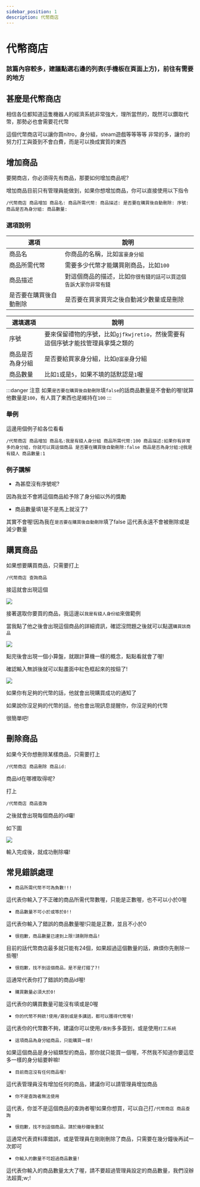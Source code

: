 ```yaml
---
sidebar_position: 1
description: 代幣商店
---
```


# 代幣商店

<head>
  <title>代幣商店</title>
</head>

### 該篇內容較多，建議點選右邊的列表(手機板在頁面上方)，前往有需要的地方

## 甚麼是代幣商店

相信各位都知道這隻機器人的經濟系統非常強大，理所當然的，既然可以鑽取代幣，那勢必也會需要花代幣

這個代幣商店可以讓你買nitro，身分組，steam遊戲等等等等 非常的多，讓你的努力打工與簽到不會白費，而是可以換成實質的東西

## 增加商品

要開商店，你必須得先有商品，那要如何增加商品呢?

增加商品目前只有管理員能做到，如果你想增加商品，你可以直接使用以下指令

```
/代幣商店 商品增加 商品名: 商品所需代幣: 商品描述: 是否要在購買後自動刪除: 序號: 商品是否為身分組: 商品數量:
```

### 選項說明

| 選項                | 說明                                                  |
|-----------------|---------------------------------------------------------|
| 商品名      | 你商品的名稱，比如`富豪身分組`    |
| 商品所需代幣                | 需要多少代幣才能購買剛商品，比如`100`                     |
| 商品描述             | 對這個商品的描述，比如`你很有錢的話可以買這個告訴大家你非常有錢`    |
| 是否要在購買後自動刪除             | 是否要在買家買完之後自動減少數量或是刪除    |

| 選填選項                | 說明                                                  |
|-----------------|---------------------------------------------------------|
| 序號      | 要來保留禮物的序號，比如`gjfkwjretio`，然後需要有這個序號才能找管理員拿獎之類的   |
| 商品是否為身分組                | 是否要給買家身分組，比如`@富豪`身分組                    |
| 商品數量             | 比如`1`或是`5`，如果不填的話默認是`1`喔    |

:::danger 注意
如果`是否要在購買後自動刪除`填`false`的話商品數量是不會動的喔!就算他數量是`100`，有人買了東西也是維持在`100`
:::

### 舉例

這邊用個例子給各位看看

```
/代幣商店 商品增加 商品名:我是有錢人身分組 商品所需代幣:100 商品描述:如果你有非常多的身分組，你就可以買這個商品 是否要在購買後自動刪除:false 商品是否為身分組:@我是有錢人 商品數量:1
```

### 例子講解

* 為甚麼沒有序號呢?

因為我並不會將這個商品給予除了身分組以外的獎勵

* 商品數量填1是不是馬上就沒了?

其實不會喔!因為我在`是否要在購買後自動刪除`填了false 這代表永遠不會被刪除或是減少數量


## 購買商品

如果想要購買商品，只需要打上

```
/代幣商店 查詢商品
```

接這就會出現這個

![](https://media.discordapp.net/attachments/991337796960784424/1080777398083125248/image.png)

接著選取你要買的商品，我這邊以`我是有錢人身份組`來做範例

當我點了他之後會出現這個商品的詳細資訊，確認沒問題之後就可以點選`購買該商品`

![](https://media.discordapp.net/attachments/991337796960784424/1080777810051858483/image.png)

點完後會出現一個小算盤，就跟計算機一樣的概念，點點看就會了喔!

確認輸入無誤後就可以點畫面中紅色框起來的按鈕了!

![](https://media.discordapp.net/attachments/991337796960784424/1080778306854604810/image.png)

如果你有足夠的代幣的話，他就會出現購買成功的通知了

如果說你沒足夠的代幣的話，他也會出現訊息提醒你，你沒足夠的代幣

很簡單吧!

## 刪除商品

如果今天你想刪除某樣商品，只需要打上

```
/代幣商店 商品刪除 商品id:
```

商品id在哪裡取得呢?

打上

```
/代幣商店 商品查詢
```

之後就會出現每個商品的id囉!

如下圖

![](https://media.discordapp.net/attachments/991337796960784424/1080779308848652349/image.png)

輸入完成後，就成功刪除囉!

## 常見錯誤處理

* `商品所需代幣不可為負數!!!` 

這代表你輸入了不正確的商品所需代幣數喔，只能是正數喔，也不可以小於0喔

* `商品數量不可小於或等於0!!`

這代表你輸入了錯誤的商品數量喔!只能是正數，並且不小於0

* `很抱歉，商品數量已達到上限!請刪除商品!`

目前的話代幣商店最多就只能有24個，如果超過這個數量的話，麻煩你先刪除一些喔!

* `很抱歉，找不到這個商品，是不是打錯了?!`

這通常代表你打了錯誤的商品id喔!

* `購買數量必須大於0!`

這代表你的購買數量可能沒有填或是0喔

* `你的代幣不夠欸!使用/簽到或是多講話，都可以獲得代幣喔!`

這代表你的代幣數不夠，建議你可以使用`/簽到`多多簽到，或是使用`打工系統`

* `這項商品為身分組商品，只能購買一樣!`

如果這個商品是身分組類型的商品，那你就只能買一個喔，不然我不知道你要這麼多一樣的身分組要幹嘛!

* `目前商店沒有任何商品喔!`

這代表管理員沒有增加任何的商品，建議你可以請管理員增加商品

* `你不是查詢者無法使用`

這代表，你並不是這個商品的查詢者喔!如果你想買，可以自己打`/代幣商店 商品查詢`

* `很抱歉，找不到這個商品，請於幾秒鐘後重試`

這通常代表資料庫錯誤，或是管理員在剛剛刪除了商品，只需要在幾分鐘後再試一次即可

* `你輸入的數量不可超過商品數量!`

這代表你輸入的商品數量太大了喔，請不要超過管理員設定的商品數量，我們沒辦法超賣;w;!


